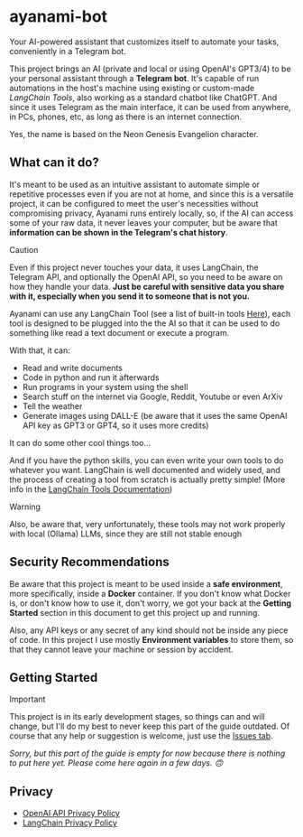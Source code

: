 # ayanami-bot
Your AI-powered assistant that customizes itself to automate your tasks, conveniently in a Telegram bot.


This project brings an AI (private and local or using OpenAI's GPT3/4) to be your personal assistant through a **Telegram bot**. It's capable of run automations in the host's machine using existing or custom-made *LangChain Tools*, also working as a standard chatbot like ChatGPT. And since it uses Telegram as the main interface, it can be used from anywhere, in PCs, phones, etc, as long as there is an internet connection.


Yes, the name is based on the Neon Genesis Evangelion character.


## What can it do?
It's meant to be used as an intuitive assistant to automate simple or repetitive processes even if you are not at home, and since this is a versatile project, it can be configured to meet the user's necessities without compromising privacy, Ayanami runs entirely locally, so, if the AI can access some of your raw data, it never leaves your computer, but be aware that **information can be shown in the Telegram's chat history**.


> [!CAUTION]
> Even if this project never touches your data, it uses LangChain, the Telegram API, and optionally the OpenAI API, so you need to be aware on how they handle your data. **Just be careful with sensitive data you share with it, especially when you send it to someone that is not you.**


Ayanami can use any LangChain Tool (see a list of built-in tools [Here](https://python.langchain.com/docs/integrations/tools/)), each tool is designed to be plugged into the the AI so that it can be used to do something like read a text document or execute a program.

With that, it can:
- Read and write documents
- Code in python and run it afterwards
- Run programs in your system using the shell
- Search stuff on the internet via Google, Reddit, Youtube or even ArXiv
- Tell the weather
- Generate images using DALL-E (be aware that it uses the same OpenAI API key as GPT3 or GPT4, so it uses more credits)

It can do some other cool things too...

And if you have the python skills, you can even write your own tools to do whatever you want. LangChain is well documented and widely used, and the process of creating a tool from scratch is actually pretty simple! (More info in the [LangChain Tools Documentation](https://python.langchain.com/docs/modules/tools/))


> [!WARNING]
> Also, be aware that, very unfortunately, these tools may not work properly with local (Ollama) LLMs, since they are still not stable enough


## Security Recommendations
Be aware that this project is meant to be used inside a **safe environment**, more specifically, inside a **Docker** container. 
If you don't know what Docker is, or don't know how to use it, don't worry, we got your back at the **Getting Started** section in this document to get this project up and running.


Also, any API keys or any secret of any kind should not be inside any piece of code. In this project I use mostly **Environment variables** to store them, so that they cannot leave your machine or session by accident.

## Getting Started

> [!IMPORTANT]
> This project is in its early development stages, so things can and will change, but I'll do my best to never keep this part of the guide outdated. Of course that any help or suggestion is welcome, just use the [Issues tab](https://github.com/JoaoPito/ayanami-bot/issues).


*Sorry, but this part of the guide is empty for now because there is nothing to put here yet. Please come here again in a few days. 🙃*


## Privacy
- [OpenAI API Privacy Policy](https://openai.com/policies/privacy-policy)
- [LangChain Privacy Policy](https://www.langchain.com/privacy-policy)
